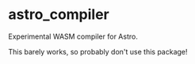 # astro_compiler

Experimental WASM compiler for Astro.

This barely works, so probably don't use this package!
